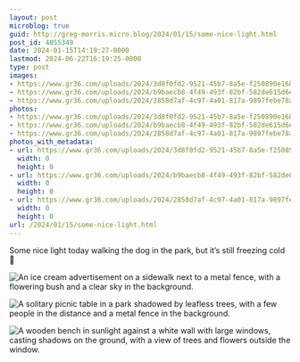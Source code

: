 ```yaml
---
layout: post
microblog: true
guid: http://greg-morris.micro.blog/2024/01/15/some-nice-light.html
post_id: 4055349
date: 2024-01-15T14:19:27-0000
lastmod: 2024-06-22T16:19:25-0000
type: post
images:
- https://www.gr36.com/uploads/2024/3d8f0fd2-9521-45b7-8a5e-f250890e1681.jpg
- https://www.gr36.com/uploads/2024/b9baecb8-4f49-493f-82bf-582de615d6ec.jpg
- https://www.gr36.com/uploads/2024/2858d7af-4c97-4a01-817a-9897febe78a8.jpg
photos:
- https://www.gr36.com/uploads/2024/3d8f0fd2-9521-45b7-8a5e-f250890e1681.jpg
- https://www.gr36.com/uploads/2024/b9baecb8-4f49-493f-82bf-582de615d6ec.jpg
- https://www.gr36.com/uploads/2024/2858d7af-4c97-4a01-817a-9897febe78a8.jpg
photos_with_metadata:
- url: https://www.gr36.com/uploads/2024/3d8f0fd2-9521-45b7-8a5e-f250890e1681.jpg
  width: 0
  height: 0
- url: https://www.gr36.com/uploads/2024/b9baecb8-4f49-493f-82bf-582de615d6ec.jpg
  width: 0
  height: 0
- url: https://www.gr36.com/uploads/2024/2858d7af-4c97-4a01-817a-9897febe78a8.jpg
  width: 0
  height: 0
url: /2024/01/15/some-nice-light.html
---
```

Some nice light today walking the dog in the park, but it’s still freezing cold 🥶

![An ice cream advertisement on a sidewalk next to a metal fence, with a flowering bush and a clear sky in the background.](https://www.gr36.com/uploads/2024/3d8f0fd2-9521-45b7-8a5e-f250890e1681.jpg)

![A solitary picnic table in a park shadowed by leafless trees, with a few people in the distance and a metal fence in the background.](https://www.gr36.com/uploads/2024/b9baecb8-4f49-493f-82bf-582de615d6ec.jpg)

![A wooden bench in sunlight against a white wall with large windows, casting shadows on the ground, with a view of trees and flowers outside the window.](https://www.gr36.com/uploads/2024/2858d7af-4c97-4a01-817a-9897febe78a8.jpg)
